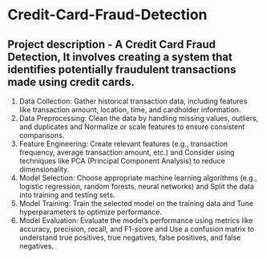 # Credit-Card-Fraud-Detection


## Project description - A Credit Card Fraud Detection, It involves creating a system that identifies potentially fraudulent transactions made using credit cards.

1. Data Collection: Gather historical transaction data, including features like transaction amount, location, time, and cardholder information.
2. Data Preprocessing: Clean the data by handling missing values, outliers, and duplicates and Normalize or scale features to ensure consistent comparisons.
3. Feature Engineering: Create relevant features (e.g., transaction frequency, average transaction amount, etc.) and Consider using techniques like PCA (Principal Component Analysis) to reduce dimensionality.
4. Model Selection: Choose appropriate machine learning algorithms (e.g., logistic regression, random forests, neural networks) and Split the data into training and testing sets.
5. Model Training: Train the selected model on the training data and Tune hyperparameters to optimize performance.
6. Model Evaluation: Evaluate the model’s performance using metrics like accuracy, precision, recall, and F1-score and Use a confusion matrix to understand true positives, true negatives, false positives, and false negatives.
